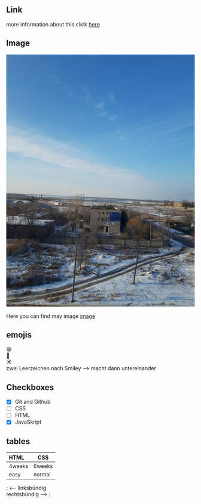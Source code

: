 ## Link
more information about this click [here](https://google.com)

## Image
![wolga](wolga.jpg)

Here you can find may image [image](wolga.jpg)

## emojis
:smile:  
:book:  
☀️  
zwei Leerzeichen nach Smiley --> macht dann untereinander 

## Checkboxes
- [X] Git and Github
- [ ] CSS
- [ ] HTML
- [X] JavaSkript

## tables
| HTML | CSS |
| :---- | --- |
| 4weeks | 6weeks |
| easy | normal |

: <-- linksbündig  
rechtsbündig --> :   
